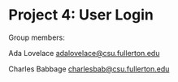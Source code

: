 # Project 4: User Login

Group members:

Ada Lovelace adalovelace@csu.fullerton.edu

Charles Babbage charlesbab@csu.fullerton.edu

